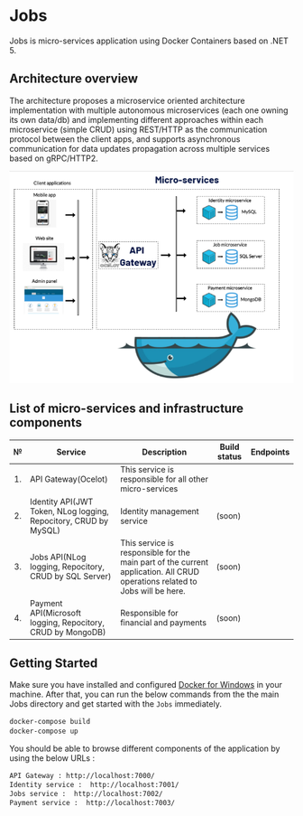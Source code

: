 # Jobs
Jobs is micro-services application using Docker Containers based on .NET 5.

## Architecture overview

The architecture proposes a microservice oriented architecture implementation with multiple autonomous microservices (each one owning its own data/db) and implementing different approaches within each microservice (simple CRUD) using REST/HTTP as the communication protocol between the client apps, and supports asynchronous communication for data updates propagation across multiple services based on gRPC/HTTP2.

![](img/JobsArchitecture.PNG)

## List of micro-services and infrastructure components

<table>
   <thead>
    <th>№</th>
    <th>Service</th>
    <th>Description</th>
    <th>Build status</th>
    <th>Endpoints</th>
  </thead>
  <tbody>
    <tr>
        <td align="center">1.</td>
        <td>API Gateway(Ocelot)</td>
        <td>This service is responsible for all other micro-services</td>
        <td></td>
        <td></td>
    </tr>
    <tr>
        <td align="center">2.</td>
        <td>Identity API(JWT Token, NLog logging, Repocitory, CRUD by MySQL)</td>
        <td>Identity management service</td>
        <td>
           (soon)
        </td>
        <td></td>
    </tr>
    <tr>
        <td align="center">3.</td>
        <td>Jobs API(NLog logging, Repocitory, CRUD by SQL Server)</td>
        <td>This service is responsible for the main part of the current application. All CRUD operations related to Jobs will be here.</td>
        <td>
           (soon)
        </td>
        <td></td>
    </tr>
    <tr>
        <td align="center">4.</td>
        <td>Payment API(Microsoft logging, Repocitory, CRUD by MongoDB)</td>
        <td>Responsible for financial and payments</td>
        <td>
           (soon)
        </td>
        <td></td>
    </tr>
  </tbody>  
</table>

## Getting Started

Make sure you have installed and configured [Docker for Windows](https://docs.docker.com/docker-for-windows/install/) in your machine. After that, you can run the below commands from the the main Jobs directory and get started with the `Jobs` immediately.

```powershell
docker-compose build
docker-compose up
```

You should be able to browse different components of the application by using the below URLs :

```
API Gateway : http://localhost:7000/
Identity service :  http://localhost:7001/
Jobs service :  http://localhost:7002/
Payment service :  http://localhost:7003/
```
